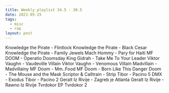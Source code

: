 ```yaml
---
title: Weekly playlist 24.5 - 30.5
date: 2021-05-25
tags:
  - misc
  - rap
layout: post
---
```


Knowledge the Pirate - Flintlock
Knowledge the Pirate - Black Cesar
Knowledge the Pirate - Family Jewels
Mach Hommy - Pary for Haiti
MF DOOM - Operatio Doomsday
King Gidrah - Take Me To Your Leader
Viktor Vaughn - Vaudeville Villain
Viktor Vaughn - Venomous Villain
Madvillain - Madvillainy
MF Doom - Mm..Food
MF Doom - Born Like This
Danger Doom - The Mouse and the Mask
Scriptor & Calltrain - Strip
Tibor - Pacino 5
DMX - Exodus
Tibor - Pacino 2
Geralt Iz Rivije - Zagreb je Atlanta
Geralt Iz Rivije - Rawno Iz Rivije
Tvrdokor EP
Tvrdokor 2
